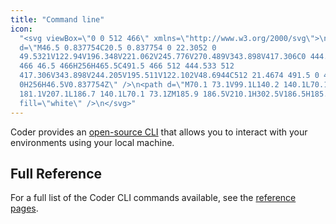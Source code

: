 ```yaml
---
title: "Command line"
icon:
  "<svg viewBox=\"0 0 512 466\" xmlns=\"http://www.w3.org/2000/svg\">\n<path
  d=\"M46.5 0.837754C20.5 0.837754 0 22.3052 0
  49.5321V122.94V196.348V221.062V245.776V270.489V343.898V417.306C0 444.533 20.5
  466 46.5 466H256H465.5C491.5 466 512 444.533 512
  417.306V343.898V244.205V195.511V122.102V48.6944C512 21.4674 491.5 0 465.5
  0H256H46.5V0.837754Z\" />\n<path d=\"M70.1 73.1V99.1L140.2 140.1L70.1
  181.1V207.1L186.7 140.1L70.1 73.1ZM185.9 186.5V210.1H302.5V186.5H185.9Z\"
  fill=\"white\" />\n</svg>"
---
```


Coder provides an [open-source CLI](https://github.com/cdr/coder-cli) that
allows you to interact with your environments using your local machine.

<children></children>

## Full Reference

For a full list of the Coder CLI commands available, see the
[reference pages](https://github.com/cdr/coder-cli/blob/master/docs/coder.md).
